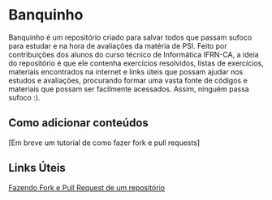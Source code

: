 # Banquinho
Banquinho é um repositório criado para salvar todos que passam sufoco para estudar e na hora de avaliações da matéria de PSI. Feito por contribuições dos alunos do curso técnico de Informática IFRN-CA, a ideia do repositório é que ele contenha exercícios resolvidos, listas de exercícios, materiais encontrados na internet e links úteis que possam ajudar nos estudos e avaliações, procurando formar uma vasta fonte de códigos e materiais que possam ser facilmente acessados. Assim, ninguém passa sufoco :). 

## Como adicionar conteúdos
[Em breve um tutorial de como fazer fork e pull requests]

## Links Úteis
[Fazendo Fork e Pull Request de um repositório](https://www.youtube.com/watch?v=n_GEGPuNNRA)
